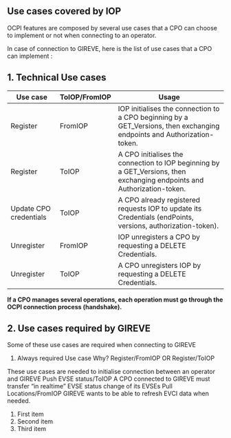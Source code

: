 ## Use cases covered by IOP

OCPI features are composed by several use cases that a CPO can choose to implement or not when connecting to an operator.

In case of connection to GIREVE, here is the list of use cases that a CPO can implement :


## 1. Technical Use cases


| Use case | ToIOP/FromIOP | Usage |
| ----------- | ----------- | ----------- |
| Register | FromIOP | IOP initialises the connection to a CPO beginning by a GET_Versions, then exchanging endpoints and Authorization-token. |
| Register | ToIOP | A CPO initialises the connection to IOP beginning by a GET_Versions, then exchanging endpoints and Authorization-token. |
| Update CPO credentials | ToIOP | A CPO already registered requests IOP to update its Credentials (endPoints, versions, authorization-token). |
| Unregister | FromIOP | IOP unregisters a CPO by requesting a DELETE Credentials. |
| Unregister | ToIOP | A CPO unregisters IOP by requesting a DELETE Credentials. |

**If a CPO manages several operations, each operation must go through the OCPI connection process (handshake).**


## 2. Use cases required by GIREVE

Some of these use cases are required when connecting to GIREVE

1. Always required Use case Why? Register/FromIOP OR Register/ToIOP

 
These use cases are needed to initialise connection between an operator and GIREVE Push EVSE status/ToIOP
A CPO connected to GIREVE must transfer “in realtime” EVSE status change of its EVSEs Pull Locations/FromIOP
GIREVE wants to be able to refresh EVCI data when needed.

1. First item
2. Second item
3. Third item



